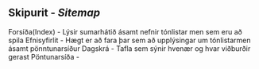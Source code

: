## Skipurit - _Sitemap_

Forsíða(Index) - Lýsir sumarhátið ásamt nefnir tónlistar men sem eru að spila
Efnisyfirlit - Hægt er að fara þar sem að upplýsingar um tónlistarmen ásamt pönntunarsíður
Dagskrá - Tafla sem sýnir hvenær og hvar viðburðir gerast
Pöntunarsíða - 